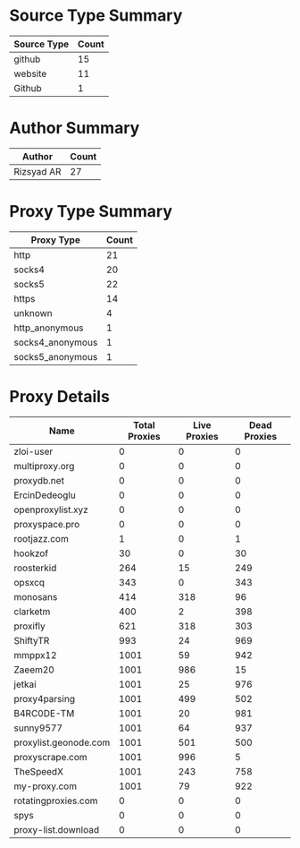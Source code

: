 # Source Type Summary

| Source Type | Count |
|-------------|-------|
| github | 15 |
| website | 11 |
| Github | 1 |


# Author Summary

| Author | Count |
|--------|-------|
| Rizsyad AR | 27 |


# Proxy Type Summary

| Proxy Type | Count |
|------------|-------|
| http | 21 |
| socks4 | 20 |
| socks5 | 22 |
| https | 14 |
| unknown | 4 |
| http_anonymous | 1 |
| socks4_anonymous | 1 |
| socks5_anonymous | 1 |


# Proxy Details

| Name | Total Proxies | Live Proxies | Dead Proxies |
|------|---------------|--------------|---------------|
| zloi-user | 0 | 0 | 0 |
| multiproxy.org | 0 | 0 | 0 |
| proxydb.net | 0 | 0 | 0 |
| ErcinDedeoglu | 0 | 0 | 0 |
| openproxylist.xyz | 0 | 0 | 0 |
| proxyspace.pro | 0 | 0 | 0 |
| rootjazz.com | 1 | 0 | 1 |
| hookzof | 30 | 0 | 30 |
| roosterkid | 264 | 15 | 249 |
| opsxcq | 343 | 0 | 343 |
| monosans | 414 | 318 | 96 |
| clarketm | 400 | 2 | 398 |
| proxifly | 621 | 318 | 303 |
| ShiftyTR | 993 | 24 | 969 |
| mmppx12 | 1001 | 59 | 942 |
| Zaeem20 | 1001 | 986 | 15 |
| jetkai | 1001 | 25 | 976 |
| proxy4parsing | 1001 | 499 | 502 |
| B4RC0DE-TM | 1001 | 20 | 981 |
| sunny9577 | 1001 | 64 | 937 |
| proxylist.geonode.com | 1001 | 501 | 500 |
| proxyscrape.com | 1001 | 996 | 5 |
| TheSpeedX | 1001 | 243 | 758 |
| my-proxy.com | 1001 | 79 | 922 |
| rotatingproxies.com | 0 | 0 | 0 |
| spys | 0 | 0 | 0 |
| proxy-list.download | 0 | 0 | 0 |
